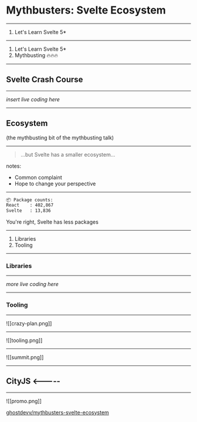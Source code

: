 
# Mythbusters: Svelte Ecosystem

<style>img[src$=".gif"] { object-fit: contain !important; height: 50dvh; width: auto; }</style>

---

1. Let's Learn Svelte 5*

---

1. Let's Learn Svelte 5*
2. Mythbusting 🔥🔥🔥

---

## Svelte Crash Course

---

_insert live coding here_

---

## Ecosystem

(the mythbusting bit of the mythbusting talk)

---

> ...but Svelte has a smaller ecosystem...

notes:

- Common complaint
- Hope to change your perspective

---

```bash
📦 Package counts:
React    : 402,867
Svelte   : 13,836
```

You're right, Svelte has less packages

---

1. Libraries
2. Tooling

---

### Libraries

---

_more live coding here_

---

### Tooling

---

![[crazy-plan.png]]

---

![[tooling.png]]

---

![[summit.png]]

---

## CityJS <-----

---


![[promo.png]]

[ghostdevv/mythbusters-svelte-ecosystem](https://github.com/ghostdevv/mythbusters-svelte-ecosystem)
